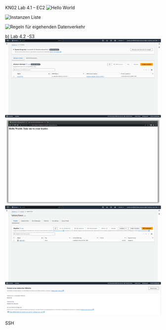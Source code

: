 KN02
Lab 4.1 – EC2
![Hello World](https://github.com/user-attachments/assets/260050a5-b86b-493e-abd6-cc06acbd10fc)

![Instanzen Liste](https://github.com/user-attachments/assets/dc01e95c-f3c1-43fe-bc99-a21c324eb51a)

![Regeln für eigehenden Datenverkehr](https://github.com/user-attachments/assets/4c3055e5-abaf-4c5f-851a-7a046857f89e)

b) Lab 4.2 -S3
![](https://github.com/bbw-tes/m364/blob/main/Bild2.png)
![](https://github.com/bbw-tes/m364/blob/main/Bild3.png)
![](https://github.com/bbw-tes/m364/blob/main/Bild4.png)
![](https://github.com/bbw-tes/m364/blob/main/Bild5.png)

SSH
